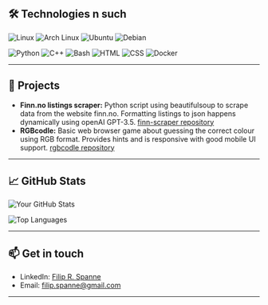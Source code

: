 
<!--
**filip-rs/filip-rs** is a ✨ _special_ ✨ repository because its `README.md` (this file) appears on your GitHub profile.

Here are some ideas to get you started:

- 🔭 I’m currently working on ...
- 🌱 I’m currently learning ...
- 👯 I’m looking to collaborate on ...
- 🤔 I’m looking for help with ...
- 💬 Ask me about ...
- 📫 How to reach me: ...
- 😄 Pronouns: ...
- ⚡ Fun fact: ...
-->

## 🛠️ Technologies n such

![Linux](https://img.shields.io/badge/Linux-FCC624?style=for-the-badge&logo=linux&logoColor=black)
![Arch Linux](https://img.shields.io/badge/Arch_Linux-1793D1?style=for-the-badge&logo=arch-linux&logoColor=white)
![Ubuntu](https://img.shields.io/badge/Ubuntu-E95420?style=for-the-badge&logo=ubuntu&logoColor=white)
![Debian](https://img.shields.io/badge/Debian-A81D33?style=for-the-badge&logo=debian&logoColor=white)

![Python](https://img.shields.io/badge/Python-3776AB?style=for-the-badge&logo=python&logoColor=white)
![C++](https://img.shields.io/badge/C++-00599C?style=for-the-badge&logo=c%2B%2B&logoColor=white)
![Bash](https://img.shields.io/badge/Bash-121011?style=for-the-badge&logo=gnu-bash&logoColor=white)
![HTML](https://img.shields.io/badge/HTML-E34F26?style=for-the-badge&logo=html5&logoColor=white)
![CSS](https://img.shields.io/badge/CSS-1572B6?style=for-the-badge&logo=css3&logoColor=white)
![Docker](https://img.shields.io/badge/Docker-2496ED?style=for-the-badge&logo=docker&logoColor=white)

---

## 📂 Projects

- **Finn.no listings scraper:** Python script using beautifulsoup to scrape data from the website finn.no. Formatting listings to json happens dynamically using openAI GPT-3.5. [finn-scraper repository](https://github.com/filip-rs/finn-scraper)
- **RGBcodle:** Basic web browser game about guessing the correct colour using RGB format. Provides hints and is responsive with good mobile UI support. [rgbcodle repository](https://github.com/filip-rs/rgbcodle)

---

## 📈 GitHub Stats

![Your GitHub Stats](https://github-readme-stats.vercel.app/api?username=filip-rs&show_icons=true&theme=tokyonight)

![Top Languages](https://github-readme-stats.vercel.app/api/top-langs/?username=filip-rs&layout=compact&theme=tokyonight)

---

## 📫 Get in touch

- LinkedIn: [Filip R. Spanne](https://www.linkedin.com/in/spanne/)
- Email: [filip.spanne@gmail.com](mailto:filip.spanne@gmail.com)

---
